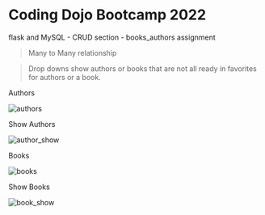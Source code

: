# Coding Dojo Bootcamp 2022
flask and MySQL - CRUD section - books_authors assignment

> Many to Many relationship

> Drop downs show authors or books that are not all ready in favorites for authors or a book.

Authors

![authors](https://user-images.githubusercontent.com/99504059/177882507-14b288e3-a921-40ca-90dd-9f0592c2106d.png)

Show Authors

![author_show](https://user-images.githubusercontent.com/99504059/177882525-61e8ac77-dfb1-4f96-89f7-b7dca805a7a2.png)

Books

![books](https://user-images.githubusercontent.com/99504059/177882548-14b1f121-1fca-4c94-898b-91b75d4046d0.png)

Show Books

![book_show](https://user-images.githubusercontent.com/99504059/177882556-62cc4fdd-7920-43ae-a33b-b86860704430.png)
